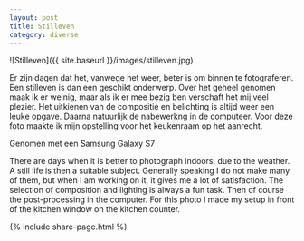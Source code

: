 ```yaml
---
layout: post
title: Stilleven
category: diverse
---
```


![Stilleven]({{ site.baseurl }}/images/stilleven.jpg)

Er zijn dagen dat het, vanwege het weer, beter is om binnen te fotograferen. Een stilleven is dan een geschikt onderwerp. Over het geheel genomen maak ik er weinig, maar als ik er mee bezig ben verschaft het mij veel plezier. Het uitkienen van de compositie en belichting is altijd weer een leuke opgave. Daarna natuurlijk de nabewerkng in de computeer. Voor deze foto maakte ik mijn opstelling voor het keukenraam op het aanrecht.

Genomen met een Samsung Galaxy S7

There are days when it is better to photograph indoors, due to the weather. A still life is then a suitable subject. Generally speaking I do not make many of them, but when I am working on it, it gives me a lot of satisfaction. The selection of composition and lighting is always a fun task. Then of course the post-processing in the computer. For this photo I made my setup in front of the kitchen window on the kitchen counter.

{% include share-page.html %}
